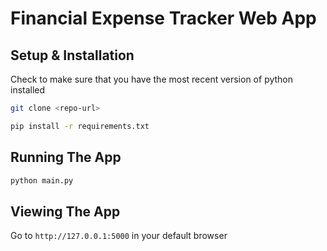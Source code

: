 # Financial Expense Tracker Web App

## Setup & Installation

Check to make sure that you have the most recent version of python installed

```bash
git clone <repo-url>
```

```bash
pip install -r requirements.txt
```

## Running The App

```bash
python main.py
```

## Viewing The App

Go to `http://127.0.0.1:5000` in your default browser
